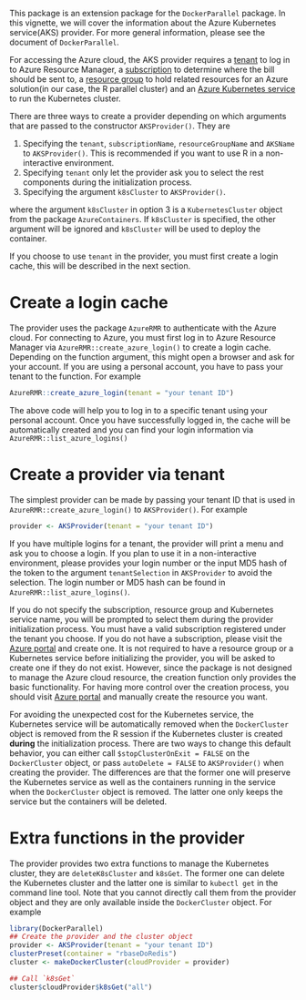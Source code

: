 This package is an extension package for the `DockerParallel` package. In this vignette, we will  cover the information about the Azure Kubernetes service(AKS) provider. For more general information, please see the document of `DockerParallel`.

For accessing the Azure cloud, the AKS provider requires a [tenant] to log in to Azure Resource Manager, a [subscription] to determine where the bill should be sent to, a [resource group] to hold related resources for an Azure solution(in our case, the R parallel cluster) and an [Azure Kubernetes service] to run the Kubernetes cluster. 

There are three ways to create a provider depending on which arguments that are passed to the constructor `AKSProvider()`. They are

1. Specifying the `tenant`, `subscriptionName`, `resourceGroupName` and `AKSName` to `AKSProvider()`. This is recommended if you want to use R in a non-interactive environment.
2. Specifying `tenant` only let the provider ask you to select the rest components during the initialization process.
3. Specifying the argument `k8sCluster` to `AKSProvider()`.

where the argument `k8sCluster` in option 3 is a `KubernetesCluster` object from the package `AzureContainers`. If `k8sCluster` is specified, the other argument will be ignored and `k8sCluster` will be used to deploy the container.

If you choose to use `tenant` in the provider, you must first create a login cache, this will be described in the next section.


# Create a login cache
The provider uses the package `AzureRMR` to authenticate with the Azure cloud. For connecting to Azure, you must first log in to Azure Resource Manager via `AzureRMR::create_azure_login()` to create a login cache. Depending on the function argument, this might open a browser and ask for your account. If you are using a personal account, you have to pass your tenant to the function. For example

```r
AzureRMR::create_azure_login(tenant = "your tenant ID")
```
The above code will help you to log in to a specific tenant using your personal account. Once you have successfully logged in, the cache will be automatically created and you can find your login information via `AzureRMR::list_azure_logins()`


# Create a provider via tenant
The simplest provider can be made by passing your tenant ID that is used in `AzureRMR::create_azure_login()` to `AKSProvider()`. For example

```r
provider <- AKSProvider(tenant = "your tenant ID")
```
If you have multiple logins for a tenant, the provider will print a menu and ask you to choose a login. If you plan to use it in a non-interactive environment, please provides your login number or the input MD5 hash of the token to the argument `tenantSelection` in `AKSProvider` to avoid the selection. The login number or MD5 hash can be found in `AzureRMR::list_azure_logins()`.

If you do not specify the subscription, resource group and Kubernetes service name, you will be prompted to select them during the provider initialization process. You must have a valid subscription registered under the tenant you choose. If you do not have a subscription, please visit the [Azure portal] and create one. It is not required to have a resource group or a Kubernetes service before initializing the provider, you will be asked to create one if they do not exist. However, since the package is not designed to manage the Azure cloud resource, the creation function only provides the basic functionality. For having more control over the creation process, you should visit [Azure portal] and manually create the resource you want.

For avoiding the unexpected cost for the Kubernetes service, the Kubernetes service will be automatically removed when the `DockerCluster` object is removed from the R session if the Kubernetes cluster is created **during** the initialization process. There are two ways to change this default behavior, you can either call `$stopClusterOnExit = FALSE` on the `DockerCluster` object, or pass `autoDelete = FALSE` to `AKSProvider()` when creating the provider. The differences are that the former one will preserve the Kubernetes service as well as the containers running in the service when the `DockerCluster` object is removed. The latter one only keeps the service but the containers will be deleted.


# Extra functions in the provider
The provider provides two extra functions to manage the Kubernetes cluster, they are `deleteK8sCluster` and `k8sGet`. The former one can delete the Kubernetes cluster and the latter one is similar to `kubectl get` in the command line tool. Note that you cannot directly call them from the provider object and they are only available inside the `DockerCluster` object. For example

```r
library(DockerParallel)
## Create the provider and the cluster object
provider <- AKSProvider(tenant = "your tenant ID")
clusterPreset(container = "rbaseDoRedis")
cluster <- makeDockerCluster(cloudProvider = provider)

## Call `k8sGet`
cluster$cloudProvider$k8sGet("all")
```


[tenant]: https://docs.microsoft.com/en-us/azure/active-directory/develop/quickstart-create-new-tenant

[subscription]: https://docs.microsoft.com/en-us/azure/cost-management-billing/manage/create-subscription

[resource group]: https://docs.microsoft.com/en-us/azure/azure-resource-manager/management/manage-resource-groups-portal

[Azure Kubernetes service]: https://azure.microsoft.com/en-us/services/kubernetes-service/

[Azure portal]: https://portal.azure.com/


